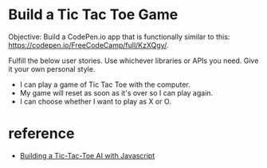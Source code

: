 # Build a Tic Tac Toe Game


Objective: Build a CodePen.io app that is functionally similar to this: https://codepen.io/FreeCodeCamp/full/KzXQgy/.

Fulfill the below user stories. Use whichever libraries or APIs you need. Give it your own personal style.
  - I can play a game of Tic Tac Toe with the computer.
  - My game will reset as soon as it's over so I can play again.
  - I can choose whether I want to play as X or O.


# reference
- [Building a Tic-Tac-Toe AI with Javascript](https://mostafa-samir.github.io/Tic-Tac-Toe-AI/)
